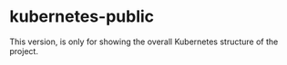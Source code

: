 # kubernetes-public
This version, is only for showing the overall Kubernetes structure of the project.
